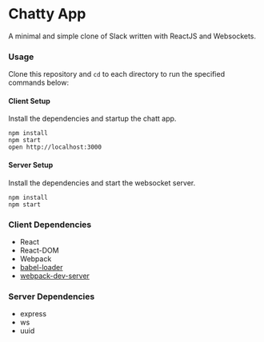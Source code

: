 Chatty App
=====================

A minimal and simple clone of Slack written with ReactJS and Websockets.

### Usage

Clone this repository and ```cd``` to each directory to run the specified commands below:

#### Client Setup

Install the dependencies and startup the chatt app.
```
npm install
npm start
open http://localhost:3000

```

#### Server Setup

Install the dependencies and start the websocket server.

```
npm install
npm start
```

### Client Dependencies

* React
* React-DOM
* Webpack
* [babel-loader](https://github.com/babel/babel-loader)
* [webpack-dev-server](https://github.com/webpack/webpack-dev-server)

### Server Dependencies

* express
* ws
* uuid